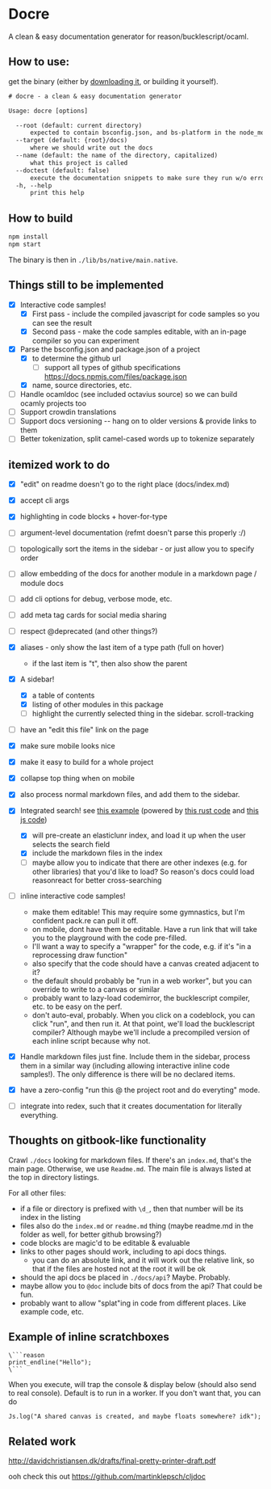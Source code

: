 
# Docre

A clean & easy documentation generator for reason/bucklescript/ocaml.

## How to use:

get the binary (either by [downloading it](https://github.com/jaredly/docre/releases/), or building it yourself).

```txt
# docre - a clean & easy documentation generator

Usage: docre [options]

  --root (default: current directory)
      expected to contain bsconfig.json, and bs-platform in the node_modules
  --target (default: {root}/docs)
      where we should write out the docs
  --name (default: the name of the directory, capitalized)
      what this project is called
  --doctest (default: false)
      execute the documentation snippets to make sure they run w/o erroring
  -h, --help
      print this help
```

## How to build

```bash
npm install
npm start
```

The binary is then in `./lib/bs/native/main.native`.

## Things still to be implemented

- [x] Interactive code samples!
  - [x] First pass - include the compiled javascript for code samples so you can see the result
  - [x] Second pass - make the code samples editable, with an in-page compiler so you can experiment
- [x] Parse the bsconfig.json and package.json of a project
  - [x] to determine the github url
    - [ ] support all types of github specifications https://docs.npmjs.com/files/package.json
  - [x] name, source directories, etc.
- [ ] Handle ocamldoc (see included octavius source) so we can build ocamly projects too
- [ ] Support crowdin translations
- [ ] Support docs versioning -- hang on to older versions & provide links to them
- [ ] Better tokenization, split camel-cased words up to tokenize separately

## itemized work to do

- [x] "edit" on readme doesn't go to the right place (docs/index.md)
- [x] accept cli args
- [x] highlighting in code blocks + hover-for-type
- [ ] argument-level documentation (refmt doesn't parse this properly :/)
- [ ] topologically sort the items in the sidebar - or just allow you to specify order
- [ ] allow embedding of the docs for another module in a markdown page / module docs
- [ ] add cli options for debug, verbose mode, etc.
- [ ] add meta tag cards for social media sharing
- [ ] respect @deprecated (and other things?)
- [x] aliases - only show the last item of a type path (full on hover)
  - if the last item is "t", then also show the parent
- [x] A sidebar!
  - [x] a table of contents
  - [x] listing of other modules in this package
  - [ ] highlight the currently selected thing in the sidebar. scroll-tracking
- [ ] have an "edit this file" link on the page
- [x] make sure mobile looks nice
- [x] make it easy to build for a whole project
- [x] collapse top thing when on mobile
- [x] also process normal markdown files, and add them to the sidebar.
- [x] Integrated search! see [this example](https://rustbyexample.com/primitives/tuples.html?search=thin) (powered by [this rust code](https://github.com/rust-lang-nursery/mdBook/blob/5fb36751514a83ce245099df3057efd53b5819df/src/renderer/html_handlebars/search.rs#L19) and [this js code](https://github.com/rust-lang-nursery/mdBook/blob/master/src/theme/searcher/searcher.js))
  - [x] will pre-create an elasticlunr index, and load it up when the user selects the search field
  - [x] include the markdown files in the index
  - [ ] maybe allow you to indicate that there are other indexes (e.g. for other libraries) that you'd like to load? So reason's docs could load reasonreact for better cross-searching
- [ ] inline interactive code samples!
  - make them editable! This may require some gymnastics, but I'm confident pack.re can pull it off.
  - on mobile, dont have them be editable. Have a run link that will take you to the playground with the code pre-filled.
  - I'll want a way to specify a "wrapper" for the code, e.g. if it's "in a reprocessing draw function"
  - also specify that the code should have a canvas created adjacent to it?
  - the default should probably be "run in a web worker", but you can override to write to a canvas or similar
  - probably want to lazy-load codemirror, the bucklescript compiler, etc. to be easy on the perf.
  - don't auto-eval, probably. When you click on a codeblock, you can click "run", and then run it. At that point, we'll load the bucklescript compiler? Although maybe we'll include a precompiled version of each inline script because why not.
- [x] Handle markdown files just fine. Include them in the sidebar, process them in a similar way (including allowing interactive inline code samples!). The only difference is there will be no declared items.
- [x] have a zero-config "run this @ the project root and do everyting" mode.
- [ ] integrate into redex, such that it creates documentation for literally everything.


## Thoughts on gitbook-like functionality

Crawl `./docs` looking for markdown files. If there's an `index.md`, that's the main page. Otherwise, we use `Readme.md`.
The main file is always listed at the top in directory listings.

For all other files:
- if a file or directory is prefixed with `\d_`, then that number will be its index in the listing
- files also do the `index.md` or `readme.md` thing (maybe readme.md in the folder as well, for better github browsing?)
- code blocks are magic'd to be editable & evaluable
- links to other pages should work, including to api docs things.
  - you can do an absolute link, and it will work out the relative link, so that if the files are hosted not at the root it will be ok
- should the api docs be placed in `./docs/api`? Maybe. Probably.
- maybe allow you to `@doc` include bits of docs from the api? That could be fun.
- probably want to allow "splat"ing in code from different places. Like example code, etc.

## Example of inline scratchboxes

```
\```reason
print_endline("Hello");
\```
```

When you execute, will trap the console & display below (should also send to real console).
Default is to run in a worker. If you don't want that, you can do

```setup;canvas
Js.log("A shared canvas is created, and maybe floats somewhere? idk");
```


## Related work

http://davidchristiansen.dk/drafts/final-pretty-printer-draft.pdf

ooh check this out
https://github.com/martinklepsch/cljdoc
